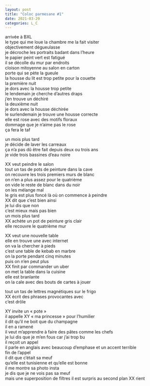 ```yaml
---
layout: post
title: "Coloc parmesane #1"
date: 2021-03-29
categories: L_C
---
```


arrivée à BXL  
le type qui me loue la chambre me la fait visiter  
objectivement dégueulasse  
je décroche les portraits badant dans l’heure  
le papier peint vert est fatigué  
il se décolle du mur par endroits  
cloison mitoyenne au salon en carton  
porte qui se pète la gueule  
la housse du lit est trop petite pour la couette  
la première nuit  
je dors avec la housse trop petite  
le lendemain je cherche d’autres draps  
j’en trouve un déchiré  
la deuxième nuit  
je dors avec la housse déchirée  
le surlendemain je trouve une housse correcte  
elle est rose avec des motifs floraux  
dommage que je n’aime pas le rose  
ça fera le taf

un mois plus tard  
je décide de laver les carreaux  
ça n’a pas dû être fait depuis deux ou trois ans  
je vide trois bassines d’eau noire

XX veut peindre le salon  
tout un tas de pots de peinture dans la cave  
on recouvre les trois premiers murs de blanc  
on n’en a plus assez pour le quatrième  
on vide le reste de blanc dans du noir  
on les mélange mal  
le gris est plus foncé là où on commence à peindre  
XX dit que c’est bien ainsi  
je lui dis que non  
c’est mieux mais pas bien  
un mois plus tard  
XX achète un pot de peinture gris clair  
elle recouvre le quatrième mur

XX veut une nouvelle table  
elle en trouve une avec internet  
on va la chercher à pieds  
c’est une table de kebab en marbre  
on la porte pendant cinq minutes  
puis on n’en peut plus  
XX finit par commander un uber  
on met la table dans la cuisine  
elle est branlante  
on la cale avec des bouts de cartes à jouer

tout un tas de lettres magnétiques sur le frigo  
XX écrit des phrases provocantes avec  
c’est drôle

XY invite un « pote »  
il appelle XY « ma princesse » pour l’humilier  
il dit qu’il ne boit que du champagne  
il en a ramené  
il veut m’apprendre à faire des pâtes comme les chefs  
je lui dis que je m’en fous car j’ai trop bu  
il reçoit un appel  
il parle en anglais avec beaucoup d’emphase et un accent terrible  
fin de l’appel  
il dit que c’était sa meuf  
qu’elle est tunisienne et qu’elle est bonne  
il me montre sa photo insta  
je dis que je ne vois pas sa meuf  
mais une superposition de filtres
il est surpris
au second plan XX rient
